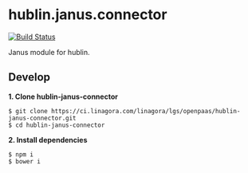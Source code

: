 # hublin.janus.connector

[![Build Status](https://ci.linagora.com/linagora/lgs/openpaas/hublin-janus-connector/badges/master/build.svg)](https://ci.linagora.com/linagora/lgs/openpaas/hublin-janus-connector/)

Janus module for hublin.

## Develop

**1. Clone hublin-janus-connector**

```
$ git clone https://ci.linagora.com/linagora/lgs/openpaas/hublin-janus-connector.git
$ cd hublin-janus-connector
```


**2. Install dependencies**
```
$ npm i
$ bower i
```